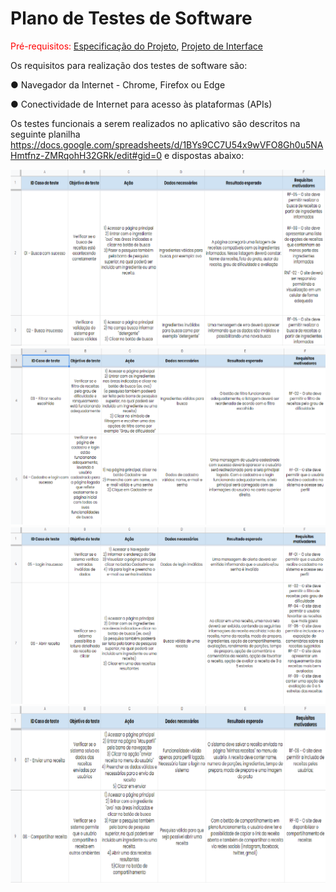 # Plano de Testes de Software

<span style="color:red">Pré-requisitos: <a href="2-Especificação do Projeto.md"> Especificação do Projeto</a></span>, <a href="3-Projeto de Interface.md"> Projeto de Interface</a>

Os requisitos para realização dos testes de software são:

●     Navegador da Internet - Chrome, Firefox ou Edge

●     Conectividade de Internet para acesso às plataformas (APIs)
 
Os testes funcionais a serem realizados no aplicativo são descritos na seguinte planilha https://docs.google.com/spreadsheets/d/1BYs9CC7U54x9wVFO8Gh0u5NAHmtfnz-ZMRqohH32GRk/edit#gid=0 e dispostas abaixo:


<div align="center">
  <img src="img/Planilha Teste 1.png">
</div>

<div align="center">
  <img src="img\Planilha Teste 2.png">
</div>

<div align="center">
  <img src="img\Planilha Teste 3.png">
</div>

<div align="center">
  <img src="img\Planilha Teste 4.png">
</div>

